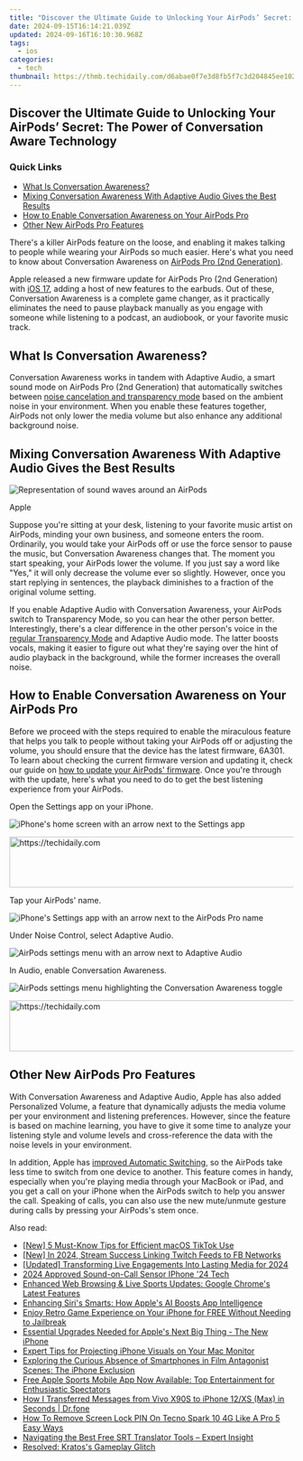 ```yaml
---
title: "Discover the Ultimate Guide to Unlocking Your AirPods’ Secret: The Power of Conversation Aware Technology"
date: 2024-09-15T16:14:21.039Z
updated: 2024-09-16T16:10:30.968Z
tags:
  - ios
categories:
  - tech
thumbnail: https://thmb.techidaily.com/d6abae0f7e3d8fb5f7c3d204845ee10283f20e49e0d3d6312bf5d54b51961985.jpg
---
```


## Discover the Ultimate Guide to Unlocking Your AirPods’ Secret: The Power of Conversation Aware Technology

### Quick Links

* [What Is Conversation Awareness?](https://android-unlock.techidaily.com/how-to-remove-a-previously-synced-google-account-from-your-vivo-y78t-by-drfone-android/)
* [Mixing Conversation Awareness With Adaptive Audio Gives the Best Results](https://youtube-webster.techidaily.com/ng-your-shots-strategies-for-solo-video-content/)
* [How to Enable Conversation Awareness on Your AirPods Pro](https://extra-information.techidaily.com/filmora-video-avi-to-image-gif-a-step-by-step-guide/)
* [Other New AirPods Pro Features](https://extra-information.techidaily.com/crafting-compelling-iphone-shadow-images-for-2024/)

 There's a killer AirPods feature on the loose, and enabling it makes talking to people while wearing your AirPods so much easier. Here's what you need to know about Conversation Awareness on [AirPods Pro (2nd Generation)](https://android-unlock.techidaily.com/in-2024-how-to-show-wi-fi-password-on-vivo-v27-pro-by-drfone-android/).

 Apple released a new firmware update for AirPods Pro (2nd Generation) with [iOS 17](https://tech-haven.techidaily.com/assessing-data-protection-risks-in-using-chatgpt-technology/), adding a host of new features to the earbuds. Out of these, Conversation Awareness is a complete game changer, as it practically eliminates the need to pause playback manually as you engage with someone while listening to a podcast, an audiobook, or your favorite music track.

##  What Is Conversation Awareness?

 Conversation Awareness works in tandem with Adaptive Audio, a smart sound mode on AirPods Pro (2nd Generation) that automatically switches between [noise cancelation and transparency mode](https://remote-screen-capture.techidaily.com/in-2024-next-level-screenrecord-a-critical-evaluation/) based on the ambient noise in your environment. When you enable these features together, AirPods not only lower the media volume but also enhance any additional background noise.

##  Mixing Conversation Awareness With Adaptive Audio Gives the Best Results

![Representation of sound waves around an AirPods](https://static1.howtogeekimages.com/wordpress/wp-content/uploads/2023/10/conversation-awareness-on-airpods-pro.png) 

Apple

 Suppose you're sitting at your desk, listening to your favorite music artist on AirPods, minding your own business, and someone enters the room. Ordinarily, you would take your AirPods off or use the force sensor to pause the music, but Conversation Awareness changes that. The moment you start speaking, your AirPods lower the volume. If you just say a word like "Yes," it will only decrease the volume ever so slightly. However, once you start replying in sentences, the playback diminishes to a fraction of the original volume setting.

 If you enable Adaptive Audio with Conversation Awareness, your AirPods switch to Transparency Mode, so you can hear the other person better. Interestingly, there's a clear difference in the other person's voice in the [regular Transparency Mode](https://some-techniques.techidaily.com/filmmakers-companion-the-finest-15-gopro-cine-luts-unveiled-for-2024/) and Adaptive Audio mode. The latter boosts vocals, making it easier to figure out what they're saying over the hint of audio playback in the background, while the former increases the overall noise.

##  How to Enable Conversation Awareness on Your AirPods Pro

 Before we proceed with the steps required to enable the miraculous feature that helps you talk to people without taking your AirPods off or adjusting the volume, you should ensure that the device has the latest firmware, 6A301\. To learn about checking the current firmware version and updating it, check our guide on [how to update your AirPods' firmware](https://twitter-clips.techidaily.com/in-2024-tweeted-trailblazers-cutting-edge-strategies-to-save-tweets-on-screen/). Once you're through with the update, here's what you need to do to get the best listening experience from your AirPods.

 Open the Settings app on your iPhone.

![iPhone's home screen with an arrow next to the Settings app](https://static1.howtogeekimages.com/wordpress/wp-content/uploads/2023/10/1-9.png) 

<!-- affiliate ads begin -->
<a href="https://appsumo.8odi.net/c/5597632/2118321/7443" target="_top" id="2118321">
  <img src="//a.impactradius-go.com/display-ad/7443-2118321" border="0" alt="https://techidaily.com" width="600" height="90"/>
</a>
<img height="0" width="0" src="https://appsumo.8odi.net/i/5597632/2118321/7443" style="position:absolute;visibility:hidden;" border="0" />
<!-- affiliate ads end -->

 Tap your AirPods' name.

![iPhone's Settings app with an arrow next to the AirPods Pro name](https://static1.howtogeekimages.com/wordpress/wp-content/uploads/2023/10/2-8.png) 

 Under Noise Control, select Adaptive Audio.

![AirPods settings menu with an arrow next to Adaptive Audio](https://static1.howtogeekimages.com/wordpress/wp-content/uploads/2023/10/3-6.png) 

 In Audio, enable Conversation Awareness.

![AirPods settings menu highlighting the Conversation Awareness toggle](https://static1.howtogeekimages.com/wordpress/wp-content/uploads/2023/10/4-4.png) 

<!-- affiliate ads begin -->
<a href="https://ephamedtechinc.pxf.io/c/5597632/2137225/26400" target="_top" id="2137225">
  <img src="//a.impactradius-go.com/display-ad/26400-2137225" border="0" alt="https://techidaily.com" width="728" height="90"/>
</a>
<img height="0" width="0" src="https://ephamedtechinc.pxf.io/i/5597632/2137225/26400" style="position:absolute;visibility:hidden;" border="0" />
<!-- affiliate ads end -->

##  Other New AirPods Pro Features

 With Conversation Awareness and Adaptive Audio, Apple has also added Personalized Volume, a feature that dynamically adjusts the media volume per your environment and listening preferences. However, since the feature is based on machine learning, you have to give it some time to analyze your listening style and volume levels and cross-reference the data with the noise levels in your environment.

 In addition, Apple has [improved Automatic Switching](https://facebook-record-videos.techidaily.com/new-critical-channels-for-asmr-lovers-for-2024/), so the AirPods take less time to switch from one device to another. This feature comes in handy, especially when you're playing media through your MacBook or iPad, and you get a call on your iPhone when the AirPods switch to help you answer the call. Speaking of calls, you can also use the new mute/unmute gesture during calls by pressing your AirPods's stem once.

<ins class="adsbygoogle"
     style="display:block"
     data-ad-format="autorelaxed"
     data-ad-client="ca-pub-7571918770474297"
     data-ad-slot="1223367746"></ins>

<ins class="adsbygoogle"
     style="display:block"
     data-ad-client="ca-pub-7571918770474297"
     data-ad-slot="8358498916"
     data-ad-format="auto"
     data-full-width-responsive="true"></ins>

<span class="atpl-alsoreadstyle">Also read:</span>
<div><ul>
<li><a href="https://tiktok-videos.techidaily.com/new-5-must-know-tips-for-efficient-macos-tiktok-use/"><u>[New] 5 Must-Know Tips for Efficient macOS TikTok Use</u></a></li>
<li><a href="https://facebook-video-files.techidaily.com/new-in-2024-stream-success-linking-twitch-feeds-to-fb-networks/"><u>[New] In 2024, Stream Success Linking Twitch Feeds to FB Networks</u></a></li>
<li><a href="https://screen-recording.techidaily.com/updated-transforming-live-engagements-into-lasting-media-for-2024/"><u>[Updated] Transforming Live Engagements Into Lasting Media for 2024</u></a></li>
<li><a href="https://extra-skills.techidaily.com/2024-approved-sound-on-call-sensor-iphone-24-tech/"><u>2024 Approved Sound-on-Call Sensor IPhone '24 Tech</u></a></li>
<li><a href="https://os-tips.techidaily.com/enhanced-web-browsing-and-live-sports-updates-google-chromes-latest-features/"><u>Enhanced Web Browsing & Live Sports Updates: Google Chrome's Latest Features</u></a></li>
<li><a href="https://os-tips.techidaily.com/enhancing-siris-smarts-how-apples-ai-boosts-app-intelligence/"><u>Enhancing Siri's Smarts: How Apple's AI Boosts App Intelligence</u></a></li>
<li><a href="https://os-tips.techidaily.com/enjoy-retro-game-experience-on-your-iphone-for-free-without-needing-to-jailbreak/"><u>Enjoy Retro Game Experience on Your iPhone for FREE Without Needing to Jailbreak</u></a></li>
<li><a href="https://os-tips.techidaily.com/essential-upgrades-needed-for-apples-next-big-thing-the-new-iphone/"><u>Essential Upgrades Needed for Apple's Next Big Thing - The New iPhone</u></a></li>
<li><a href="https://os-tips.techidaily.com/expert-tips-for-projecting-iphone-visuals-on-your-mac-monitor/"><u>Expert Tips for Projecting iPhone Visuals on Your Mac Monitor</u></a></li>
<li><a href="https://os-tips.techidaily.com/exploring-the-curious-absence-of-smartphones-in-film-antagonist-scenes-the-iphone-exclusion/"><u>Exploring the Curious Absence of Smartphones in Film Antagonist Scenes: The iPhone Exclusion</u></a></li>
<li><a href="https://os-tips.techidaily.com/free-apple-sports-mobile-app-now-available-top-entertainment-for-enthusiastic-spectators/"><u>Free Apple Sports Mobile App Now Available: Top Entertainment for Enthusiastic Spectators</u></a></li>
<li><a href="https://blog-min.techidaily.com/how-i-transferred-messages-from-vivo-x90s-to-iphone-12xs-max-in-seconds-drfone-by-drfone-transfer-from-android-transfer-from-android/"><u>How I Transferred Messages from Vivo X90S to iPhone 12/XS (Max) in Seconds | Dr.fone</u></a></li>
<li><a href="https://unlock-android.techidaily.com/how-to-remove-screen-lock-pin-on-tecno-spark-10-4g-like-a-pro-5-easy-ways-by-drfone-android/"><u>How To Remove Screen Lock PIN On Tecno Spark 10 4G Like A Pro 5 Easy Ways</u></a></li>
<li><a href="https://extra-hints.techidaily.com/navigating-the-best-free-srt-translator-tools-expert-insight/"><u>Navigating the Best Free SRT Translator Tools – Expert Insight</u></a></li>
<li><a href="https://network-issues.techidaily.com/resolved-kratoss-gameplay-glitch/"><u>Resolved: Kratos's Gameplay Glitch</u></a></li>
</ul></div>

